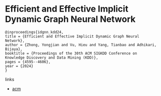 # Efficient and Effective Implicit Dynamic Graph Neural Network

```
@inproceedings{idgnn_kdd24,
title = {Efficient and Effective Implicit Dynamic Graph Neural Network},
author = {Zhong, Yongjian and Vu, Hieu and Yang, Tianbao and Adhikari, Bijaya},
booktitle = {Proceedings of the 30th ACM SIGKDD Conference on Knowledge Discovery and Data Mining (KDD)},
pages = {4595--4606},
year = {2024}
}
```

links
- [acm](https://dl.acm.org/doi/10.1145/3637528.3672026)
